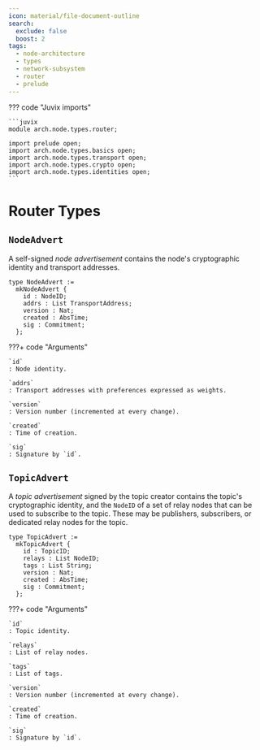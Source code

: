 ```yaml
---
icon: material/file-document-outline
search:
  exclude: false
  boost: 2
tags:
  - node-architecture
  - types
  - network-subsystem
  - router
  - prelude
---
```



??? code "Juvix imports"

    ```juvix
    module arch.node.types.router;

    import prelude open;
    import arch.node.types.basics open;
    import arch.node.types.transport open;
    import arch.node.types.crypto open;
    import arch.node.types.identities open;
    ```

# Router Types

## `NodeAdvert`

A self-signed *node advertisement* contains the node's
cryptographic identity and transport addresses.

```juvix
type NodeAdvert :=
  mkNodeAdvert {
    id : NodeID;
    addrs : List TransportAddress;
    version : Nat;
    created : AbsTime;
    sig : Commitment;
  };
```

???+ code "Arguments"

    `id`
    : Node identity.

    `addrs`
    : Transport addresses with preferences expressed as weights.

    `version`
    : Version number (incremented at every change).

    `created`
    : Time of creation.

    `sig`
    : Signature by `id`.

## `TopicAdvert`

A *topic advertisement* signed by the topic creator contains the topic's
cryptographic identity, and the `NodeID` of a set of relay nodes that can be
used to subscribe to the topic. These may be publishers, subscribers, or
dedicated relay nodes for the topic.

```juvix
type TopicAdvert :=
  mkTopicAdvert {
    id : TopicID;
    relays : List NodeID;
    tags : List String;
    version : Nat;
    created : AbsTime;
    sig : Commitment;
  };
```

???+ code "Arguments"

    `id`
    : Topic identity.

    `relays`
    : List of relay nodes.

    `tags`
    : List of tags.

    `version`
    : Version number (incremented at every change).

    `created`
    : Time of creation.

    `sig`
    : Signature by `id`.

